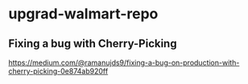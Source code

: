 # upgrad-walmart-repo

## Fixing a bug with Cherry-Picking

https://medium.com/@ramanujds9/fixing-a-bug-on-production-with-cherry-picking-0e874ab920ff
